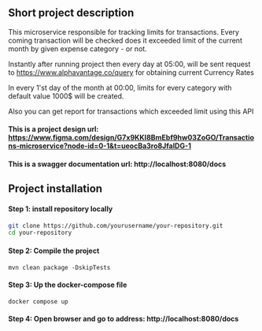 

## Short project description
This microservice responsible for tracking limits for transactions.
Every coming transaction will be checked does it exceeded limit of the current month by given expense category - or not.

Instantly after running project then every day at 05:00, will be sent request to https://www.alphavantage.co/query for obtaining current Currency Rates

In every 1'st day of the month at 00:00, limits for every category with default value 1000$ will be created.

Also you can get report for transactions which exceeded limit using this API

#### This is a project design url: https://www.figma.com/design/G7x9KKl8BmEbf9hw03ZoGO/Transactions-microservice?node-id=0-1&t=ueocBa3ro8JfalDG-1

#### This is a swagger documentation url: http://localhost:8080/docs


## Project installation
#### Step 1: install repository locally
```sh
git clone https://github.com/yourusername/your-repository.git
cd your-repository
```
#### Step 2: Compile the project
```shell
mvn clean package -DskipTests   
```

#### Step 3: Up the docker-compose file
```shell
docker compose up
```
#### Step 4: Open browser and go to address: http://localhost:8080/docs